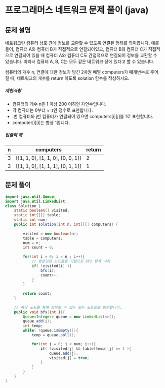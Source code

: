 # 프로그래머스 네트워크 문제 풀이 (java)



## 문제 설명

네트워크란 컴퓨터 상호 간에 정보를 교환할 수 있도록 연결된 형태를 의미합니다. 예를 들어, 컴퓨터 A와 컴퓨터 B가 직접적으로 연결되어있고, 컴퓨터 B와 컴퓨터 C가 직접적으로 연결되어 있을 때 컴퓨터 A와 컴퓨터 C도 간접적으로 연결되어 정보를 교환할 수 있습니다. 따라서 컴퓨터 A, B, C는 모두 같은 네트워크 상에 있다고 할 수 있습니다.

컴퓨터의 개수 n, 연결에 대한 정보가 담긴 2차원 배열 computers가 매개변수로 주어질 때, 네트워크의 개수를 return 하도록 solution 함수를 작성하시오.

##### 제한사항

- 컴퓨터의 개수 n은 1 이상 200 이하인 자연수입니다.
- 각 컴퓨터는 0부터 `n-1`인 정수로 표현합니다.
- i번 컴퓨터와 j번 컴퓨터가 연결되어 있으면 computers[i][j]를 1로 표현합니다.
- computer[i][i]는 항상 1입니다.

##### 입출력 예

| n    | computers                         | return |
| ---- | --------------------------------- | ------ |
| 3    | [[1, 1, 0], [1, 1, 0], [0, 0, 1]] | 2      |
| 3    | [[1, 1, 0], [1, 1, 1], [0, 1, 1]] | 1      |



## 문제 풀이

```java
import java.util.Queue;
import java.util.LinkedList;
class Solution {
    static boolean[] visited;
    static int[][] table;
    static int num;
    public int solution(int n, int[][] computers) {
        
        visited = new boolean[n];
        table = computers;
        num = n;
        int count = 0;
        
        for(int i = 0; i < n ; i++){
            // 방문안된 노드들을 기점으로 bfs 탐색 시작
            if( !visited[i] ){
                bfs(i);
                count++;
            }
        }
        
        return count;
    }
    
    // 해당 노드를 통해 방문할 수 있는 모든 노드들을 방문합니다.
    public void bfs(int i){
        Queue<Integer> queue = new LinkedList<>();
        queue.add(i);
        int temp;
        while( !queue.isEmpty()){
            temp = queue.poll();

            for(int j = 0; j < num; j++){
                if( !visited[j] && table[temp][j] == 1 ){
                    queue.add(j);
                    visited[j] = true;
                }
            }
        }  
    }
}
```

